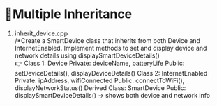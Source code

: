 # 🔹Multiple Inheritance
1. inherit_device.cpp 	<br>
/*Create a SmartDevice class that inherits from both Device and InternetEnabled.
Implement methods to set and display device and network details using displaySmartDeviceDetails()<br>
👉 Class 1: Device Private: deviceName, batteryLife Public: setDeviceDetails(), displayDeviceDetails()
Class 2: InternetEnabled Private: ipAddress, wifiConnected Public: connectToWiFi(), displayNetworkStatus()
Derived Class: SmartDevice Public: displaySmartDeviceDetails() → shows both device and network info
